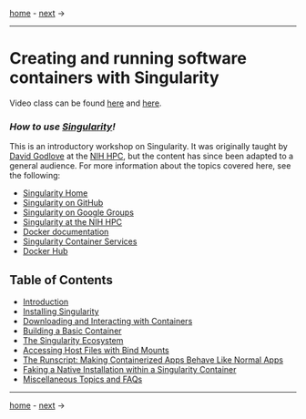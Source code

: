 [home](https://singularity-tutorial.github.io/) - [next](/00-introduction) ->

---
# <b>Creating and running software containers with Singularity</b>
Video class can be found [here](https://www.youtube.com/watch?v=3Yg7XI39H4U) and [here](https://www.youtube.com/watch?v=yi82PC--F2U).

### <i>How to use [Singularity](https://sylabs.io/guides/latest/user-guide/)! </i>


This is an introductory workshop on Singularity. It was originally taught by [David Godlove](https://github.com/GodloveD) at the [NIH HPC](https://hpc.nih.gov/), but the content has since been adapted to a general audience.  For more information about the topics covered here, see the following:

- [Singularity Home](https://sylabs.io/singularity/)
- [Singularity on GitHub](https://github.com/singularityware/singularity)
- [Singularity on Google Groups](https://groups.google.com/a/lbl.gov/forum/#!forum/singularity)
- [Singularity at the NIH HPC](https://hpc.nih.gov/apps/singularity.html)
- [Docker documentation](https://docs.docker.com/)
- [Singularity Container Services](https://cloud.sylabs.io/home)
- [Docker Hub](https://hub.docker.com/)

## Table of Contents

- [Introduction](/00-introduction)
- [Installing Singularity](/01-installation)
- [Downloading and Interacting with Containers](/02-basic-usage)
- [Building a Basic Container](/03-building)
- [The Singularity Ecosystem](/04-the-ecosystem)
- [Accessing Host Files with Bind Mounts](/05-bind-mounts)
- [The Runscript: Making Containerized Apps Behave Like Normal Apps](/06-runscript)
- [Faking a Native Installation within a Singularity Container](/07-fake-installation)
- [Miscellaneous Topics and FAQs](/08-misc)

---
[home](https://singularity-tutorial.github.io/) - [next](/00-introduction) ->
